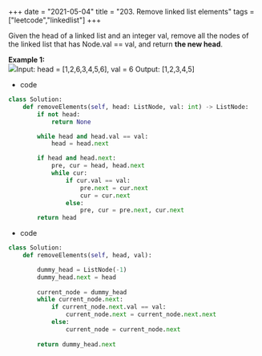 +++
date = "2021-05-04"
title = "203. Remove linked list elements"
tags = ["leetcode","linkedlist"]
+++

Given the head of a linked list and an integer val, remove all the nodes of the linked list that has Node.val == val, and return __the new head__.
 
**Example 1:**  
![](https://assets.leetcode.com/uploads/2021/03/06/removelinked-list.jpg)Input: head = [1,2,6,3,4,5,6], val = 6 Output: [1,2,3,4,5]

- code
```py
class Solution:
    def removeElements(self, head: ListNode, val: int) -> ListNode:
        if not head:
            return None

        while head and head.val == val:
            head = head.next

        if head and head.next:
            pre, cur = head, head.next
            while cur:
                if cur.val == val:
                    pre.next = cur.next
                    cur = cur.next
                else:
                    pre, cur = pre.next, cur.next
        return head
```
- code
```py
class Solution:
    def removeElements(self, head, val):

        dummy_head = ListNode(-1)
        dummy_head.next = head
        
        current_node = dummy_head
        while current_node.next:
            if current_node.next.val == val:
                current_node.next = current_node.next.next
            else:
                current_node = current_node.next
                
        return dummy_head.next

```
